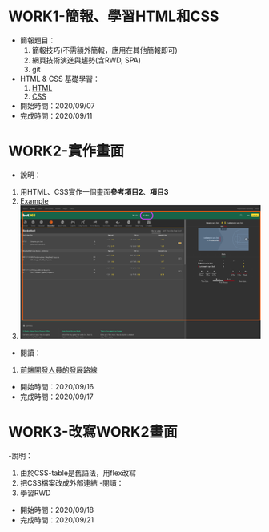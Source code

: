 # WORK1-簡報、學習HTML和CSS
- 簡報題目：
  1. 簡報技巧(不需額外簡報，應用在其他簡報即可)
  2. 網頁技術演進與趨勢(含RWD, SPA)
  3. git
- HTML & CSS 基礎學習：
  1. [HTML][]
  2. [CSS][]
- 開始時間：2020/09/07
- 完成時間：2020/09/11

[HTML]: https://developer.mozilla.org/zh-TW/docs/Learn/Getting_started_with_the_web/CSS_basics
[CSS]: https://developer.mozilla.org/zh-TW/docs/Learn/HTML/Introduction_to_HTML

# WORK2-實作畫面
- 說明：
 1. 用HTML、CSS實作一個畫面**參考項目2**、**項目3**
 2. [Example][]
 3. ![實作範圍][work2]
- 閱讀：
 1. [前端開發人員的發展路線][book]
- 開始時間：2020/09/16
- 完成時間：2020/09/17

[example]: https://www.bet365.com/#/IP/B1
[work2]: example/Work2.png
[book]: https://github.com/kamranahmedse/developer-roadmap

# WORK3-改寫WORK2畫面
-說明：
  1. 由於CSS-table是舊語法，用flex改寫
  2. 把CSS檔案改成外部連結
-閱讀：
  1. 學習RWD
- 開始時間：2020/09/18
- 完成時間：2020/09/21
